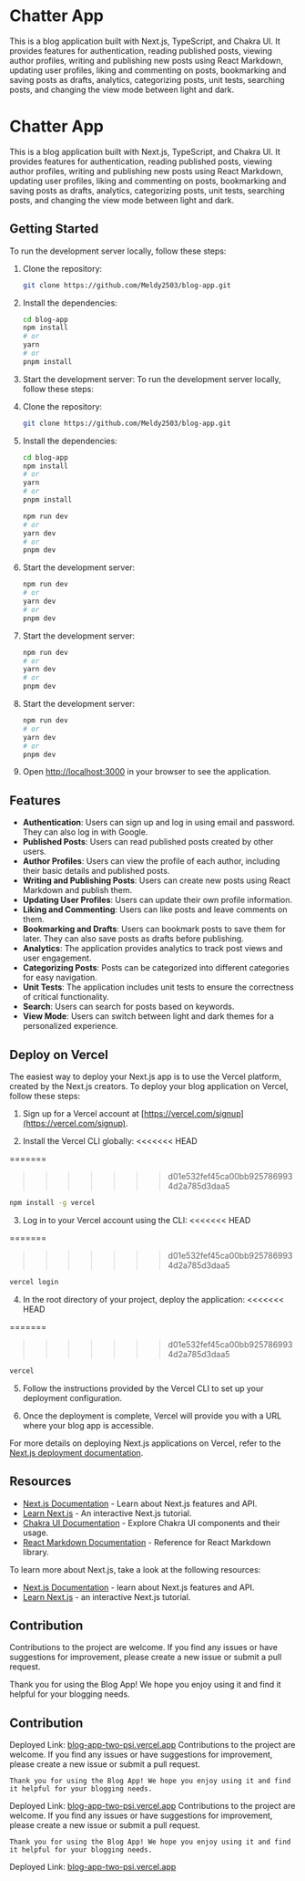 # Chatter App

This is a blog application built with Next.js, TypeScript, and Chakra UI. It provides features for authentication, reading published posts, viewing author profiles, writing and publishing new posts using React Markdown, updating user profiles, liking and commenting on posts, bookmarking and saving posts as drafts, analytics, categorizing posts, unit tests, searching posts, and changing the view mode between light and dark.

# Chatter App

This is a blog application built with Next.js, TypeScript, and Chakra UI. It provides features for authentication, reading published posts, viewing author profiles, writing and publishing new posts using React Markdown, updating user profiles, liking and commenting on posts, bookmarking and saving posts as drafts, analytics, categorizing posts, unit tests, searching posts, and changing the view mode between light and dark.

## Getting Started

To run the development server locally, follow these steps:

1. Clone the repository:

   ```bash
   git clone https://github.com/Meldy2503/blog-app.git
   ```

2. Install the dependencies:

   ```bash
   cd blog-app
   npm install
   # or
   yarn
   # or
   pnpm install
   ```

3. Start the development server:
   To run the development server locally, follow these steps:

4. Clone the repository:

   ```bash
   git clone https://github.com/Meldy2503/blog-app.git
   ```

5. Install the dependencies:

   ```bash
   cd blog-app
   npm install
   # or
   yarn
   # or
   pnpm install
   ```

   ```bash
   npm run dev
   # or
   yarn dev
   # or
   pnpm dev
   ```

6. Start the development server:

   ```bash
   npm run dev
   # or
   yarn dev
   # or
   pnpm dev
   ```

7. Start the development server:

   ```bash
   npm run dev
   # or
   yarn dev
   # or
   pnpm dev
   ```

8. Start the development server:

   ```bash
   npm run dev
   # or
   yarn dev
   # or
   pnpm dev
   ```

9. Open [http://localhost:3000](http://localhost:3000) in your browser to see the application.

## Features

- **Authentication**: Users can sign up and log in using email and password. They can also log in with Google.
- **Published Posts**: Users can read published posts created by other users.
- **Author Profiles**: Users can view the profile of each author, including their basic details and published posts.
- **Writing and Publishing Posts**: Users can create new posts using React Markdown and publish them.
- **Updating User Profiles**: Users can update their own profile information.
- **Liking and Commenting**: Users can like posts and leave comments on them.
- **Bookmarking and Drafts**: Users can bookmark posts to save them for later. They can also save posts as drafts before publishing.
- **Analytics**: The application provides analytics to track post views and user engagement.
- **Categorizing Posts**: Posts can be categorized into different categories for easy navigation.
- **Unit Tests**: The application includes unit tests to ensure the correctness of critical functionality.
- **Search**: Users can search for posts based on keywords.
- **View Mode**: Users can switch between light and dark themes for a personalized experience.

## Deploy on Vercel

The easiest way to deploy your Next.js app is to use the Vercel platform, created by the Next.js creators. To deploy your blog application on Vercel, follow these steps:

1. Sign up for a Vercel account at [https://vercel.com/signup](https://vercel.com/signup).

2. Install the Vercel CLI globally:
   <<<<<<< HEAD

=======

> > > > > > > d01e532fef45ca00bb9257869934d2a785d3daa5

```bash
npm install -g vercel
```

3. Log in to your Vercel account using the CLI:
   <<<<<<< HEAD

=======

> > > > > > > d01e532fef45ca00bb9257869934d2a785d3daa5

```bash
vercel login
```

4. In the root directory of your project, deploy the application:
   <<<<<<< HEAD

=======

> > > > > > > d01e532fef45ca00bb9257869934d2a785d3daa5

```bash
vercel
```

5. Follow the instructions provided by the Vercel CLI to set up your deployment configuration.

6. Once the deployment is complete, Vercel will provide you with a URL where your blog app is accessible.

For more details on deploying Next.js applications on Vercel, refer to the [Next.js deployment documentation](https://nextjs.org/docs/deployment).

## Resources

- [Next.js Documentation](https://nextjs.org/docs) - Learn about Next.js features and API.
- [Learn Next.js](https://nextjs.org/learn) - An interactive Next.js tutorial.
- [Chakra UI Documentation](https://chakra-ui.com/docs) - Explore Chakra UI components and their usage.
- [React Markdown Documentation](https://www.npmjs.com/package/react-markdown) - Reference for React Markdown library.

To learn more about Next.js, take a look at the following resources:

- [Next.js Documentation](https://nextjs.org/docs) - learn about Next.js features and API.
- [Learn Next.js](https://nextjs.org/learn) - an interactive Next.js tutorial.

## Contribution

Contributions to the project are welcome. If you find any issues or have suggestions for improvement, please create a new issue or submit a pull request.

Thank you for using the Blog App! We hope you enjoy using it and find it helpful for your blogging needs.

## Contribution

Deployed Link: [blog-app-two-psi.vercel.app](https://blog-app-two-psi.vercel.app)
Contributions to the project are welcome. If you find any issues or have suggestions for improvement, please create a new issue or submit a pull request.

```
Thank you for using the Blog App! We hope you enjoy using it and find it helpful for your blogging needs.

```

Deployed Link: [blog-app-two-psi.vercel.app](https://blog-app-two-psi.vercel.app)
Contributions to the project are welcome. If you find any issues or have suggestions for improvement, please create a new issue or submit a pull request.

```
Thank you for using the Blog App! We hope you enjoy using it and find it helpful for your blogging needs.

```

Deployed Link: [blog-app-two-psi.vercel.app](https://blog-app-two-psi.vercel.app)

```

```
